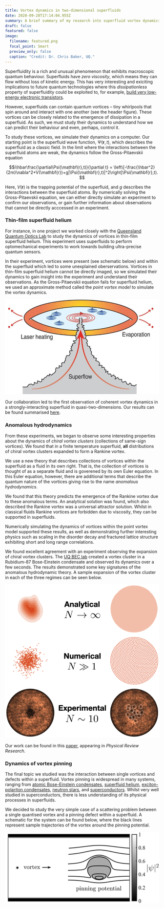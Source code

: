 ```yaml
---
title: Vortex dynamics in two-dimensional superfluids
date: 2020-09-28T17:14:04.955Z
summary: A brief summary of my research into superfluid vortex dynamics.
draft: false
featured: false
image:
  filename: featured.png
  focal_point: Smart
  preview_only: false
  caption: "Credit: Dr. Chris Baker, UQ."
---
```

Superfluidity is a rich and unusual phenomenon that exhibits macroscopic quantum behaviour. Superfluids have *zero viscosity*, which means they can flow without loss of kinetic energy. This has very interesting and exiciting implications to future quantum technologies where this *dissipationless* property of superfluidity could be exploited to, for example, [build very low-energy electronic transistors](http://www.fleet.org.au).

However, superfluids can contain quantum vortices – tiny whirlpools that spin around and interact with one another (see the header figure). These vortices can be closely related to the emergence of dissipation in a superfluid. As such, we must study their dynamics to understand how we can predict their behaviour and even, perhaps, control it.

To study these vortices, we simulate their dynamics on a computer. Our starting point is the superfluid wave function, $\Psi(\mathbf{r},t)$, which describes the superfluid as a classic field. In the limit where the interactions between the superfluid atoms are weak, the dynamics follow the Gross-Pitaevskii equation

$$i\hbar\frac{\partial\Psi(\mathbf{r},t)}{\partial t} = \left\[-\frac{\hbar^2}{2m}\nabla^2+V(\mathbf{r})+g|\Psi(\mathbf{r},t)|^2\right]\Psi(\mathbf{r},t).$$

Here, $V(\mathbf{r})$ is the trapping potential of the superfluid, and $g$ describes the interactions between the superfluid atoms. By numerically solving the Gross-Pitaevskii equation, we can either directly simulate an experiment to confirm our observations, or gain further information about observations that cannot be directly acccessed in an experiment.

### Thin-film superfluid helium

For instance, in one project we worked closely with the [Queensland Quantum Optics Lab](http://www.physics.uq.edu.au/QOlab/index.html) to study the dynamics of vortices in thin-film superfluid helium. This experiment uses superfluids to perform optomechanical experiments to work towards building ultra-precise quantum sensors. 

In their experiment, vortices were present (see schematic below) and within the superfluid which led to some unexplained oberservations. Vortices in thin-film superfluid helium cannot be directly imaged, so we simulated their dynamics to gain insight into the experiment and understand their observations. As the Gross-Pitaevskii equation fails for superfluid helium, we used an approximate method called the *point vortex model* to simulate the vortex dynamics.

![](f1.large.jpg "Schematic of vortex dynamics in the superfluid helium experiment. Credit: Dr. Chris Baker, UQ.")

Our collaboration led to the first observation of coherent vortex dynamics in a strongly-interacting superfluid in quasi-two-dimensions. Our results can be found summarised [here](https://science.sciencemag.org/content/366/6472/1480?casa_token=wM3m7mt5wb0AAAAA:I5dlf4yfCKk-qqV5x2U9-Zcsif8Sh8QNpTEmNbE4Z1JfLY8iUhzJKe9pkX4wBXSczNjyLhjJwCu5rP56).

### Anomalous hydrodynamics

From these experiments, we began to observe some interesting properties about the dynamics of *chiral vortex clusters* (collections of same-sign vortices). We found that in a finite temperature superfluid, **all** distributions of chiral vortex clusters expanded to form a Rankine vortex.

We use a new theory that describes collections of vortices within the superfluid as a fluid in its own right. That is, the collection of vortices is thought of as a separate fluid and is goverened by its own Euler equation. In this Euler equation, however, there are additional terms that describe the quantum nature of the vortices giving rise to the name *anomalous hydrodynamics*. 

We found that this theory predicts the emergence of the Rankine vortex due to these anomalous terms. An analytical solution was found, which also described the Rankine vortex was a universal attractor solution. Whilst in classical fluids Rankine vortices are forbidden due to viscosity, they can be supported in superfluids.

Numerically simulating the dynamics of vortices within the point vortex model supported these results, as well as demonstrating further interesting physics such as scaling in the disorder decay and fractured lattice structure exhibiting short and long range correlations.

We found excellent agreement with an experiment observing the expansion of chiral vortex clusters. The [UQ BEC lab](https://bec.equs.org) created a vortex cluster in a Rubidium-87 Bose-Einstein condensate and observed its dynamics over a few seconds. The results demonstrated some key signatures of the anomalous hydrodynamic theory. A sample expansion of the vortex cluster in each of the three regimes can be seen below.

![](expansion.png "Sample expansions of a chiral vortex cluster in each of the three regimes.")

Our work can be found in this [paper](https://journals.aps.org/prresearch/abstract/10.1103/PhysRevResearch.2.033138), appearing in *Physical Review Research*.

### Dynamics of vortex pinning

The final topic we studied was the interaction between single vortices and defects within a superfluid. Vortex pinning is widespread in many systems, ranging from [atomic Bose-Einstein condensates](https://journals.aps.org/prl/abstract/10.1103/PhysRevLett.97.240402), [superfluid helium](https://journals.aps.org/prl/abstract/10.1103/PhysRevLett.81.3451), [exciton-polariton condensates](https://www.nature.com/articles/nphys1051/), [neutron stars](https://www.nature.com/articles/256025a0), and [superconductors](https://journals.aps.org/rmp/abstract/10.1103/RevModPhys.66.1125). Whilst very well studied in superconductors, there is less understanding of its physical processes in superfluids.

We decided to study the very simple case of a scattering problem between a single quantised vortex and a pinning defect within a superfluid. A schematic for the system can be found below, where the black lines represent sample trajectories of the vortex around the pinning potential.

![](schematic.png "Schematic of the system for studying vortex pinning.")
